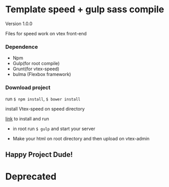 # Template speed + gulp sass compile
Version 1.0.0

Files for speed work on vtex front-end

### Dependence

* Npm
* Gulp(for root compile)
* Grunt(for vtex-speed)
* bulma (Flexbox framework)

### Download project

run `$ npm install`, `$ bower install`

install Vtex-speed on speed directory

[link](https://github.com/vtex/speed) to install and run

* in root run `$ gulp` and start your server

* Make your html on root directory and then upload on vtex-admin

## Happy Project Dude!

# Deprecated
